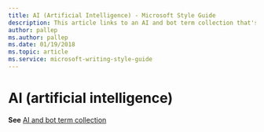 ```yaml
---
title: AI (Artificial Intelligence) - Microsoft Style Guide
description: This article links to an AI and bot term collection that's in accordance with Microsoft style guidelines.
author: pallep
ms.author: pallep
ms.date: 01/19/2018
ms.topic: article
ms.service: microsoft-writing-style-guide
---
```


# AI (artificial intelligence)

**See** [AI and bot term collection](~/a-z-word-list-term-collections/term-collections/ai-bot-terms.md)

